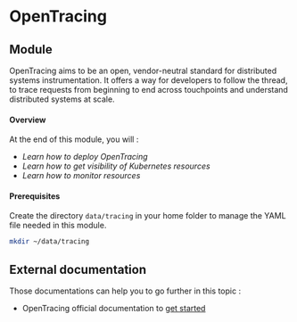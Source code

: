 # OpenTracing

## Module

OpenTracing aims to be an open, vendor-neutral standard for distributed systems instrumentation. It offers a way for developers to follow the thread, to trace requests from beginning to end across touchpoints and understand distributed systems at scale.

#### Overview

At the end of this module, you will :

* _Learn how to deploy OpenTracing_
* _Learn how to get visibility of Kubernetes resources_
* _Learn how to monitor resources_

#### Prerequisites

Create the directory `data/tracing` in your home folder to manage the YAML file needed in this module.

```bash
mkdir ~/data/tracing
```

## External documentation

Those documentations can help you to go further in this topic :

* OpenTracing official documentation to [get started](https://opentracing.io/docs/)

